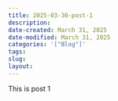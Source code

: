 ```yaml
---
title: 2025-03-30-post-1
description: 
date-created: March 31, 2025
date-modified: March 31, 2025
categories: '["Blog"]'
tags: 
slug: 
layout:
---
```

This is post 1
